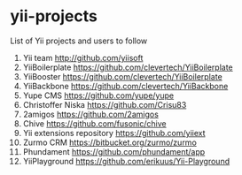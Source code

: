 yii-projects
============

List of Yii projects and users to follow

1. Yii team http://github.com/yiisoft
2. YiiBoilerplate     https://github.com/clevertech/YiiBoilerplate
3. YiiBooster         https://github.com/clevertech/YiiBoilerplate
4. YiiBackbone        https://github.com/clevertech/YiiBackbone
5. Yupe CMS  https://github.com/yupe/yupe
6. Christoffer Niska  https://github.com/Crisu83
7. 2amigos            https://github.com/2amigos
8. Chive              https://github.com/fusonic/chive
9. Yii extensions repository      https://github.com/yiiext
10. Zurmo CRM https://bitbucket.org/zurmo/zurmo
11. Phundament https://github.com/phundament/app
12. YiiPlayground https://github.com/erikuus/Yii-Playground
